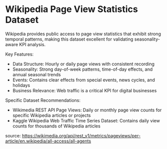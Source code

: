 # Wikipedia Page View Statistics Dataset
Wikipedia provides public access to page view statistics that exhibit strong temporal patterns, making this dataset excellent for validating seasonality-aware KPI analysis.

Key Features:
- Data Structure: Hourly or daily page views with consistent recording
- Seasonality: Strong day-of-week patterns, time-of-day effects, and annual seasonal trends
- Events: Contains clear effects from special events, news cycles, and holidays
- Business Relevance: Web traffic is a critical KPI for digital businesses

Specific Dataset Recommendations:
- Wikimedia REST API Page Views: Daily or monthly page view counts for specific Wikipedia articles or projects
- Kaggle Wikipedia Web Traffic Time Series Dataset: Contains daily view counts for thousands of Wikipedia articles

source: https://wikimedia.org/api/rest_v1/metrics/pageviews/per-article/en.wikipedia/all-access/all-agents